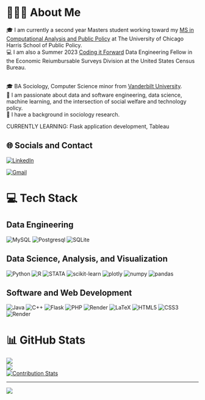 # 👩🏿‍💻 About Me
🎓 I am currently a second year Masters student working toward my [MS in Computational Analysis and Public Policy](https://capp.uchicago.edu/) at The University of Chicago Harris School of Public Policy.<br>
💻 I am also a Summer 2023 [Coding it Forward](https://www.codingitforward.com/fellowships) Data Engineering Fellow in the Economic Reiumbursable Surveys Division at the United States Census Bureau.<br><br>

🎓 BA Sociology, Computer Science minor from [Vanderbilt University](https://www.vanderbilt.edu).<br>
🌱 I am passionate about data and software engineering, data science, machine learning, and the intersection of social welfare and technology policy.<br>
🔭 I have a background in sociology research. <br>

CURRENTLY LEARNING: Flask application development, Tableau


## 🌐 Socials and Contact
[![LinkedIn](https://img.shields.io/badge/LinkedIn-%230077B5.svg?logo=linkedin&logoColor=white)](https://www.linkedin.com/in/chanteria-milner/)

[![Gmail](https://img.shields.io/badge/Gmail-D14836?style=for-the-badge&logo=gmail&logoColor=white)]([mailto:chanteria.milner@gmail.com?subject=Introduction&body=Hello%20Chanteria%2C%0A%0AI%20hope%20your%20day%20is%20going%20well.%20I%20found%20your%20profile%20on%20GitHub%20and%20I%20was%20interested%20in%20%3CINSERT%20MESSAGE%3E.%0A%0AAll%20the%20best%2C%0A%3CINSERT%20NAME%3E](https://mail.google.com/mail/u/0/?fs=1&tf=cm&source=mailto&su=Introduction&to=chanteria.milner@uchicago.edu&body=Hello+Chanteria,%0A%0AI+hope+your+day+is+going+well.+I+found+your+profile+on+GitHub+and+I+was+interested+in+%3CINSERT+MESSAGE%3E.%0A%0AAll+the+best,%0A%3CINSERT+NAME%3E))

# 💻 Tech Stack

## Data Engineering
![MySQL](https://img.shields.io/badge/MySQL-005C84?style=for-the-badge&logo=mysql&logoColor=white) ![Postgresql](https://img.shields.io/badge/PostgreSQL-316192?style=for-the-badge&logo=postgresql&logoColor=white) ![SQLite](https://img.shields.io/badge/SQLite-07405E?style=for-the-badge&logo=sqlite&logoColor=white)

## Data Science, Analysis, and Visualization
![Python](https://img.shields.io/badge/python-3670A0?style=for-the-badge&logo=python&logoColor=ffdd54) ![R](https://img.shields.io/badge/r-%23276DC3.svg?style=for-the-badge&logo=r&logoColor=white) ![STATA](https://img.shields.io/badge/stata-4A90E2?style=for-the-badge&logo=stata&logoColor=white) ![scikit-learn](https://img.shields.io/badge/scikit_learn-F7931E?style=for-the-badge&logo=scikit-learn&logoColor=white) ![plotly](https://img.shields.io/badge/Plotly-239120?style=for-the-badge&logo=plotly&logoColor=white) ![numpy](https://img.shields.io/badge/Numpy-777BB4?style=for-the-badge&logo=numpy&logoColor=white) ![pandas](https://img.shields.io/badge/Pandas-2C2D72?style=for-the-badge&logo=pandas&logoColor=white)

## Software and Web Development
![Java](https://img.shields.io/badge/Java-323330?style=for-the-badge&logo=oracle&logoColor=blue) ![C++](https://img.shields.io/badge/C%2B%2B-00599C?style=for-the-badge&logo=c%2B%2B&logoColor=white) ![Flask](https://img.shields.io/badge/Flask-000000?style=for-the-badge&logo=flask&logoColor=white) ![PHP](https://img.shields.io/badge/PHP-777BB4?style=for-the-badge&logo=php&logoColor=white) ![Render](https://img.shields.io/badge/Render-46E3B7?style=for-the-badge&logo=render&logoColor=white) ![LaTeX](https://img.shields.io/badge/latex-%23008080.svg?style=for-the-badge&logo=latex&logoColor=white) ![HTML5](https://img.shields.io/badge/HTML5-E34F26?style=for-the-badge&logo=html5&logoColor=white) ![CSS3](https://img.shields.io/badge/CSS3-1572B6?style=for-the-badge&logo=css3&logoColor=white) ![Render](https://img.shields.io/badge/Render-46E3B7?style=for-the-badge&logo=render&logoColor=white)


# 📊 GitHub Stats
![](https://github-readme-stats.vercel.app/api?username=chanteriam&theme=dark&hide_border=false&include_all_commits=true&count_private=true)<br/>
![](https://github-readme-stats.vercel.app/api/top-langs/?username=chanteriam&theme=dark&hide_border=false&include_all_commits=true&count_private=true&layout=compact)<br/>
[![Contribution Stats](https://github-contribution-stats.vercel.app/api/?username=chanteriam)](https://github.com/LordDashMe/github-contribution-stats/)

---
[![](https://visitcount.itsvg.in/api?id=chanteriam&icon=0&color=0)](https://visitcount.itsvg.in)

<!-- Proudly created with GPRM ( https://gprm.itsvg.in ) -->
